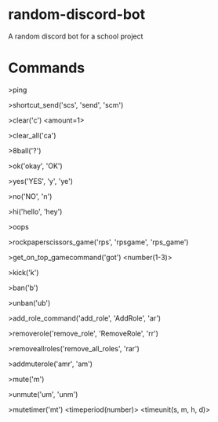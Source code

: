 # random-discord-bot
 A random discord bot for a school project
# Commands
 \>ping
 
 \>shortcut_send('scs', 'send', 'scm') <amount> <anonymous> <message>

 \>clear('c') <amount=1>

 \>clear_all('ca')
 
 \>8ball('?') <question>
 
 \>ok('okay', 'OK')
 
 \>yes('YES', 'y', 'ye')
 
 \>no('NO', 'n')
 
 \>hi('hello', 'hey')
 
 \>oops
 
 \>rockpaperscissors_game('rps', 'rpsgame', 'rps_game')
 
 \>get_on_top_gamecommand('got') <number(1-3)>
 
 \>kick('k') <member> <reason>
 
 \>ban('b') <member> <reason>
 
 \>unban('ub') <member>
 
 \>add_role_command('add_role', 'AddRole', 'ar') <member> <role>
 
 \>removerole('remove_role', 'RemoveRole', 'rr') <member> <role>
 
 \>removeallroles('remove_all_roles', 'rar') <member>
 
 \>addmuterole('amr', 'am') <member>
 
 \>mute('m') <member> <reason>
 
 \>unmute('um', 'unm') <member>
 
 \>mutetimer('mt') <member> <timeperiod(number)> <timeunit(s, m, h, d)>
